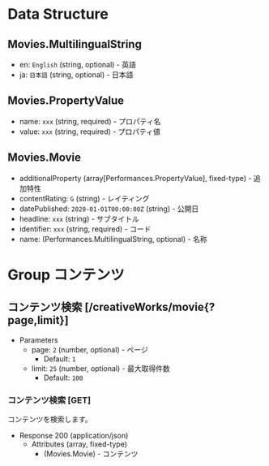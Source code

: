 # Data Structure

## Movies.MultilingualString
+ en: `English` (string, optional) - 英語
+ ja: `日本語` (string, optional) - 日本語

## Movies.PropertyValue
+ name: `xxx` (string, required) - プロパティ名
+ value: `xxx` (string, required) - プロパティ値

## Movies.Movie
+ additionalProperty (array[Performances.PropertyValue], fixed-type) - 追加特性
+ contentRating: `G` (string) - レイティング
+ datePublished: `2020-01-01T00:00:00Z` (string) - 公開日
+ headline: `xxx` (string) - サブタイトル
+ identifier: `xxx` (string, required) - コード
+ name: (Performances.MultilingualString, optional) - 名称

# Group コンテンツ

## コンテンツ検索 [/creativeWorks/movie{?page,limit}]

+ Parameters
    + page: `2` (number, optional) - ページ
      + Default: `1`
    + limit: `25` (number, optional) - 最大取得件数
      + Default: `100`

### コンテンツ検索 [GET]
コンテンツを検索します。

+ Response 200 (application/json)
    + Attributes (array, fixed-type)
        + (Movies.Movie) - コンテンツ

<!-- include(../response/400.md) -->
